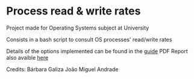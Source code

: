 # Process read & write rates
Project made for Operating Systems subject at University

Consists in a bash script to consult OS processes' read/write rates

Details of the options implemented can be found in the [guide](https://github.com/Barb02/SO_ProcessReadnWriteRates/blob/main/SOp2223_trabalho1.pdf) PDF
Report also avaible [here](https://github.com/Barb02/SO_ProcessReadnWriteRates/blob/main/SO_Trabalho01.pdf)

Credits:
Bárbara Galiza
João Miguel Andrade
